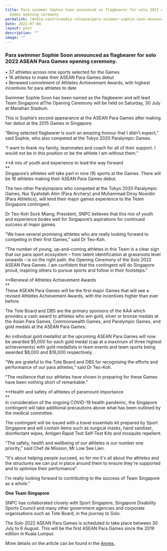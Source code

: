 ```yaml
---
title: Para swimmer Sophie Soon announced as flagbearer for solo 2022 ASEAN Para
  Games opening ceremony
permalink: /media-centre/media-release/para-swimmer-sophie-soon-announced-as-flagbearer-for-solo-2022-asean/
date: 2022-07-04
layout: post
description: ""
image: ""
---
```

### **Para swimmer Sophie Soon announced as flagbearer for solo 2022 ASEAN Para Games opening ceremony.**

• 37 athletes across nine sports selected for the Games  
• 16 athletes to make their ASEAN Para Games debut  
• Renewed commitment of Athletes Achievement Awards, with highest incentives for para athletes to date  
  
Swimmer Sophie Soon has been named as the flagbearer and will lead Team Singapore atThe Opening Ceremony will be held on Saturday, 30 July at Manahan Stadium.   
  
This is Sophie’s second appearance at the ASEAN Para Games after making her debut at the 2015 Games in Singapore.  
  
“Being selected flagbearer is such an amazing honour that I didn’t expect,” said Sophie, who also competed at the Tokyo 2020 Paralympic Games.  
  
“I want to thank my family, teammates and coach for all of their support. I would not be in this position or be the athlete I am without them.”  
  
**A mix of youth and experience to lead the way forward  
**  
Singapore’s athletes will take part in nine (9) sports at the Games. There will be 16 athletes making their ASEAN Para Games debut.  
  
The two other Paralympians who competed at the Tokyo 2020 Paralympic Games, Nur Syahidah Alim (Para Archery) and Muhammad Diroy Noordin (Para Athletics), will lend their major games experience to the Team Singapore contingent.  
  
Dr Teo-Koh Sock Miang, President, SNPC believes that this mix of youth and experience bodes well for Singapore’s aspirations for continued success at major games.  
  
“We have several promising athletes who are really looking forward to competing in their first Games,” said Dr Teo-Koh.  
  
“The number of young, up-and-coming athletes in this Team is a clear sign that our para sport ecosystem – from talent identification at grassroots level onwards – is on the right path. the Opening Ceremony of the Solo 2022 ASEAN Para Games. I am confident that the contingent will do Singapore proud, inspiring others to pursue sports and follow in their footsteps.”  
  
**Renewal of Athletes Achievement Awards  
**  
These ASEAN Para Games will be the first major Games that will see a revised Athletes Achievement Awards, with the incentives higher than ever before.  
  
The Tote Board and DBS are the primary sponsors of the AAA which provides a cash award to athletes who win gold, silver or bronze medals at the Asian Para Games, Commonwealth Games, and Paralympic Games, and gold medals at the ASEAN Para Games.  
  
An individual gold medallist at the upcoming ASEAN Para Games will now be awarded $5,000 for each gold medal (cap at a maximum of three highest achievements) with gold medallists in team events and team sports being awarded $8,000 and $16,000 respectively.  
  
"We are grateful to the Tote Board and DBS for recognising the efforts and performance of our para athletes,” said Dr Teo-Koh.  
  
“The resilience that our athletes have shown in preparing for these Games have been nothing short of remarkable.”  
  
**Health and safety of athletes of paramount importance  
**  
In consideration of the ongoing COVID-19 health pandemic, the Singapore contingent will take additional precautions above what has been outlined by the medical committee.  
  
The contingent will be issued with a travel essentials kit prepared by Sport Singapore and will contain items such as surgical masks, hand sanitiser, disinfectant wipes, Antigen Rapid Test Self-Test Kits and mosquito repellent.  
  
"The safety, health and wellbeing of our athletes is our number one priority,” said Chef de Mission, Mr Low See Lien.  
  
"It's about helping people succeed, so for me it's all about the athletes and the structures we can put in place around them to ensure they're supported and to optimise their performance".  
  
I'm really looking forward to contributing to the success of Team Singapore as a whole.”  
  
**One Team Singapore**  
  
SNPC has collaborated closely with Sport Singapore, Singapore Disability Sports Council and many other government agencies and corporate organisations such as Tote Board, in the journey to Solo.  
  
The Solo 2022 ASEAN Para Games is scheduled to take place between 30 July to 6 August. This will be the first ASEAN Para Games since the 2019 edition in Kuala Lumpur.   
  
More details on the article can be found in the [Annex.](/files/Media%20Centre/Media%20Release/2022/July/Media%20Release-Flag%20Presentation-Solo%202022-final.pdf)